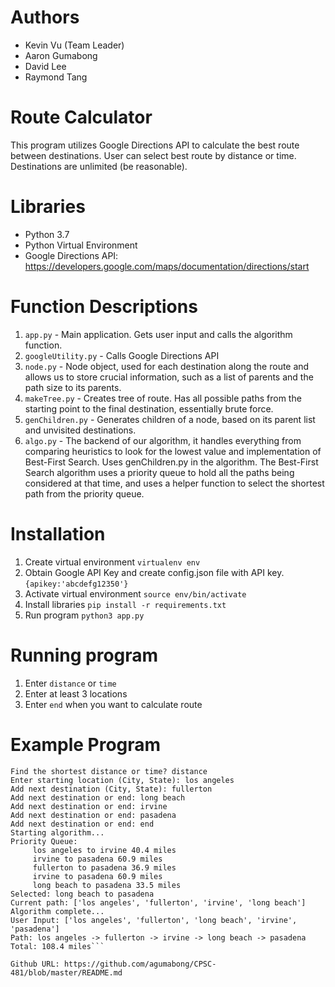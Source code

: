 # Authors
- Kevin Vu (Team Leader)
- Aaron Gumabong
- David Lee
- Raymond Tang
# Route Calculator
This program utilizes Google Directions API to calculate the best route between destinations. User can select best route by distance or time. Destinations are unlimited (be reasonable).

# Libraries
- Python 3.7
- Python Virtual Environment
- Google Directions API: https://developers.google.com/maps/documentation/directions/start

# Function Descriptions
1. `app.py` - Main application. Gets user input and calls the algorithm function.
2. `googleUtility.py` - Calls Google Directions API
3. `node.py` - Node object, used for each destination along the route and allows us to store crucial information, such as a list of parents and the path size to its parents.
4. `makeTree.py` - Creates tree of route. Has all possible paths from the starting point to the final destination, essentially brute force.
5. `genChildren.py` - Generates children of a node, based on its parent list and unvisited destinations.
6. `algo.py` - The backend of our algorithm, it handles everything from comparing heuristics to look for the lowest value and implementation of Best-First Search. Uses genChildren.py in the algorithm. The Best-First Search algorithm uses a priority queue to hold all the paths being considered at that time, and uses a helper function to select the shortest path from the priority queue. 

# Installation
1. Create virtual environment
    `virtualenv env`
2. Obtain Google API Key and create config.json file with API key.
    `{apikey:'abcdefg12350'}`
3. Activate virtual environment
    `source env/bin/activate`
4. Install libraries
    `pip install -r requirements.txt`
5. Run program
    `python3 app.py`

# Running program
1. Enter `distance` or `time`
2. Enter at least 3 locations
3. Enter `end` when you want to calculate route

# Example Program
```Welcome to Route Calculator!
Find the shortest distance or time? distance
Enter starting location (City, State): los angeles
Add next destination (City, State): fullerton
Add next destination or end: long beach
Add next destination or end: irvine
Add next destination or end: pasadena
Add next destination or end: end
Starting algorithm...
Priority Queue:
	 los angeles to irvine 40.4 miles
	 irvine to pasadena 60.9 miles
	 fullerton to pasadena 36.9 miles
	 irvine to pasadena 60.9 miles
	 long beach to pasadena 33.5 miles
Selected: long beach to pasadena
Current path: ['los angeles', 'fullerton', 'irvine', 'long beach']
Algorithm complete...
User Input: ['los angeles', 'fullerton', 'long beach', 'irvine', 'pasadena']
Path: los angeles -> fullerton -> irvine -> long beach -> pasadena
Total: 108.4 miles```

Github URL: https://github.com/agumabong/CPSC-481/blob/master/README.md
